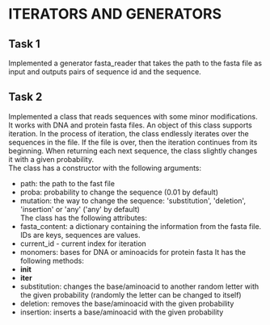 # ITERATORS AND GENERATORS
## Task 1
Implemented a generator fasta_reader that takes the path to the fasta file as input and outputs pairs of sequence id and the sequence.
## Task 2
Implemented a class that reads sequences with some minor modifications. It works with DNA and protein fasta files. An object of this class supports iteration. In the process of iteration, the class endlessly iterates over the sequences in the file. If the file is over, then the iteration continues from its beginning. When returning each next sequence, the class slightly changes it with a given probability.<br>
The class has a constructor with the following arguments:<br>
- path: the path to the fast file<br>
- proba: probability to change the sequence (0.01 by default)<br>
- mutation: the way to change the sequence: 'substitution', 'deletion', 'insertion' or 'any' ('any' by default)<br>
The class has the following attributes:<br>
- fasta_content: a dictionary containing the information from the fasta file. IDs are keys, sequences are values.<br>
- current_id - current index for iteration<br>
- monomers: bases for DNA or aminoacids for protein fasta
It has the following methods:<br>
- __init__<br>
- __iter__<br>
- substitution: changes the base/aminoacid to another random letter with the given probability (randomly the letter can be changed to itself)<br>
- deletion: removes the base/aminoacid with the given probability<br>
- insertion: inserts a base/aminoacid with the given probability<br>
